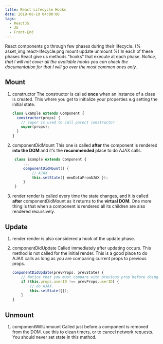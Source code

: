 ```yaml
---
title: React Lifecycle Hooks
date: 2019-08-10 04:00:00
tags:
  - ReactJS
  - JS
  - Front-End
---
```


React components go through few phases during their lifecycle.
{% asset_img react-lifecycle.png mount update unmount %}
In each of these phases React give us methods "hooks" that execute at each phase.
_Notice, that I will not cover all the available hooks you can check the documentation for that I will go over the most common ones only._

## Mount

1. constructor
   The constructor is called **once** when an instance of a class is created. This where you get to initialize your properties e.g setting the initial state.
   ```js
   class Example extends Component {
     constructor(props) {
       // super is used to call parent constructor
       super(props);
     }
   }
   ```
2. componentDidMount
   This one is called **after** the component is rendered **into the DOM** and it's the **recommended** place to do AJAX calls.
   ```js
    class Example extends Component {
        ...
        componentDidMount() {
            // AJAX
            this.setState({ newDataFromAJAX });
        }
    }
   ```
3. render
   render is called every time the state changes, and it is called **after** componentDidMount as it returns to the **virtual DOM**.
   One more thing is that when a component is rendered all its children are also rendered recursively.

## Update

1. render
   render is also considered a hook of the update phase.
2. componentDidUpdate
   Called immediately after updating occurs.
   This method is not called for the initial render.
   This is a good place to do AJAX calls as long as you are comparing current props to previous props.

   ```js
   componentDidUpdate(prevProps, prevState) {
       // Notice that you must compare with previous prop before doing AJAX.
       if (this.props.userID !== prevProps.userID) {
           // do AJAX.
           this.setState({});
       }
   }
   ```

## Unmount

1. componentWillUnmount
   Called just before a component is removed from the DOM.
   use this to clean timers, or to cancel network requests.
   You should never set state in this method.
